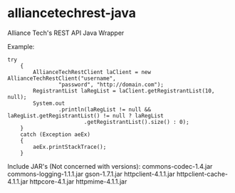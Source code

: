 alliancetechrest-java
=====================

Alliance Tech's REST API Java Wrapper

Example:

  	try
		{
			AllianceTechRestClient laClient = new AllianceTechRestClient("username",
					"password", "http://domain.com");
			RegistrantList laRegList = laClient.getRegistrantList(10, null);
			System.out
					.println(laRegList != null && laRegList.getRegistrantList() != null ? laRegList
							.getRegistrantList().size() : 0);
		}
		catch (Exception aeEx)
		{
			aeEx.printStackTrace();
		}

Include JAR's (Not concerned with versions):
commons-codec-1.4.jar
commons-logging-1.1.1.jar
gson-1.7.1.jar
httpclient-4.1.1.jar
httpclient-cache-4.1.1.jar
httpcore-4.1.jar
httpmime-4.1.1.jar
